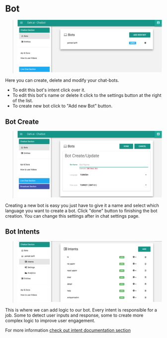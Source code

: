 # Bot
>![dahi-bot](/images/dahi-bot.png)

Here you can create, delete and modify your chat-bots. 

* To edit this bot's intent click over it.
* To edit this bot's name or delete it click to the settings button at the right of the list.
* To create new bot click to "Add new Bot" button.

## Bot Create
>![bot-create](/images/dahi-bot-create.png)

Creating a new bot is easy you just have to give it a name and select which language you want to create a bot. Click "done" button to finishing the bot creation. You can change this settings after in chat settings page.

## Bot Intents
>![bot-intents](/images/dahi-intent.png)

This is where we can add logic to our bot. Every intent is responsible for a job. Some to detect user inputs and response, some to create more complex logic to improve user engagement.

For more information [check out intent documentation section](#intent)
